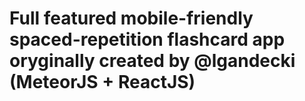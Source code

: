 # Full featured mobile-friendly spaced-repetition flashcard app oryginally created by @lgandecki (MeteorJS + ReactJS)